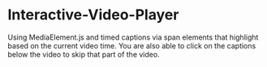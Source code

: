 # Interactive-Video-Player
Using MediaElement.js and timed captions via span elements that highlight based on the current video time. You are also able to click on the captions below the video to skip that part of the video.
